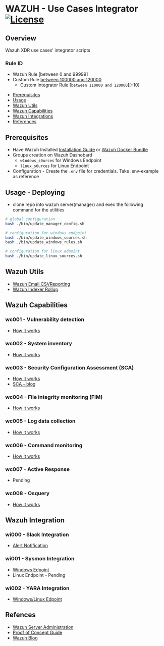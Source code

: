 # WAZUH - Use Cases Integrator [![License](https://img.shields.io/badge/License-MIT-blue.svg)](https://opensource.org/license/mit/)

## Overview

Wazuh XDR use cases' integrator scripts 

### Rule ID
- Wazuh Rule [between 0 and 99999]
- Custom Rule [between 100000 and 120000](https://documentation.wazuh.com/current/user-manual/ruleset/custom.html#adding-new-decoders-and-rules)
  - Custom Integrator Rule [`between 110000 and 120000`][::10]

* [Prerequisites](#prerequisites)
* [Usage](#usage---deploying)
* [Wazuh Utils](#wazuh-utils)
* [Wazuh Capabilities](#wazuh-capabilities)
* [Wazuh Integrations](#wazuh-integration)
* [References](#refences)

## Prerequisites
- Have Wazuh Installed [Installation Guide](https://documentation.wazuh.com/current/deployment-options/index.html) or [Wazuh Docker Bundle](https://github.com/lr2t9iz/wazuh-docker-bundle)
- Groups creation on Wazuh Dashobard
  - `w1ndows_s0urces` for Windows Endpoint
  - `l1nux_s0urces` for Linux Endpoint
- Configuration - Create the `.env` file for credentials. Take .env-example as reference
## Usage - Deploying
- clone repo into wazuh server(manager) and exec the following command for the utilities
```bash
# global configuration
bash ./bin/update_manager_config.sh

# configuration for windows endpoint
bash ./bin/update_windows_sources.sh
bash ./bin/update_windows_rules.sh

# configuration for linux edpoint
bash ./bin/update_linux_sources.sh
```

## Wazuh Utils
- [Wazuh Email CSVReporting](https://github.com/lr2t9iz/wazuh-email-csvreporting)
- [Wazuh Indexer Rollup](https://github.com/lr2t9iz/wazuh-indexer-rollup)

## Wazuh Capabilities

### wc001 - Vulnerability detection
- [How it works](https://documentation.wazuh.com/current/user-manual/capabilities/vulnerability-detection/how-it-works.html)

### wc002 - System inventory
- [How it works](https://documentation.wazuh.com/current/user-manual/capabilities/system-inventory/how-it-works.html)

### wc003 - Security Configuration Assessment (SCA)
- [How it works](https://documentation.wazuh.com/current/user-manual/capabilities/sec-config-assessment/how-it-works.html)
- [SCA - blog](https://wazuh.com/blog/security-configuration-assessment/)

### wc004 - File integrity monitoring (FIM)
- [How it works](https://documentation.wazuh.com/current/user-manual/capabilities/file-integrity/how-it-works.html)

### wc005 - Log data collection
- [How it works](https://documentation.wazuh.com/current/user-manual/capabilities/log-data-collection/how-it-works.html)

### wc006 - Command monitoring
- [How it works](https://documentation.wazuh.com/current/user-manual/capabilities/command-monitoring/how-it-works.html)

### wc007 - Active Response
- Pending

### wc008 - Osquery
- [How it works](https://documentation.wazuh.com/current/user-manual/capabilities/osquery.html#how-it-works)

## Wazuh Integration

### wi000 - Slack Integration
- [Alert Notification](https://documentation.wazuh.com/current/user-manual/manager/manual-integration.html#slack)

### wi001 - Sysmon Integration
- [Windows Edpoint](https://documentation.wazuh.com/current/user-manual/manager/wazuh-archives.html#sysmon-integration)
- Linux Endpoint - Pending

### wi002 - YARA Integration
- [Windows/Linux Edpoint](https://documentation.wazuh.com/current/proof-of-concept-guide/detect-malware-yara-integration.html)

## Refences
- [Wazuh Server Administration](https://documentation.wazuh.com/current/user-manual/manager/index.html)
- [Proof of Concept Guide](https://documentation.wazuh.com/current/proof-of-concept-guide/index.html)
- [Wazuh Blog](https://wazuh.com/blog/)
